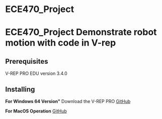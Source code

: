 # ECE470_Project
# ECE470_Project Demonstrate robot motion with code in V-rep
## Prerequisites
V-REP PRO EDU version 3.4.0

## Installing
**For Windows 64 Version"**
Download the V-REP PRO 
[GitHub](http://coppeliarobotics.com/files/V-REP_PRO_EDU_V3_4_0_Setup.exe)


**For MacOS Operation** 
[GitHub](http://coppeliarobotics.com/files/V-REP_PRO_EDU_V3_4_0_Mac.zip)

